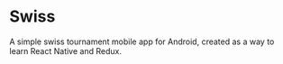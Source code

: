 # Swiss
A simple swiss tournament mobile app for Android, created as a way to learn React Native and Redux.
